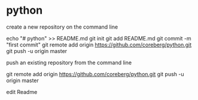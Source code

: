 # python


create a new repository on the command line

echo "# python" >> README.md
git init
git add README.md
git commit -m "first commit"
git remote add origin https://github.com/coreberg/python.git
git push -u origin master


push an existing repository from the command line

git remote add origin https://github.com/coreberg/python.git
git push -u origin master

edit Readme

